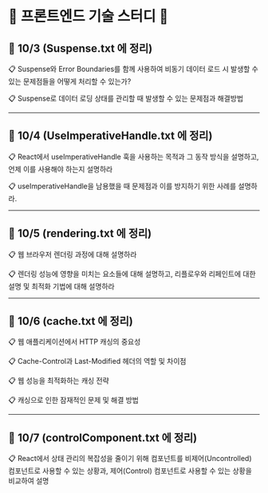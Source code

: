 # 🌟 프론트엔드 기술 스터디 🌟

## 📅 10/3 (Suspense.txt 에 정리)
<p>📋 Suspense와 Error Boundaries를 함께 사용하여 비동기 데이터 로드 시 발생할 수 있는 문제점들을 어떻게 처리할 수 있는가?</p>
<p>📋 Suspense로 데이터 로딩 상태를 관리할 때 발생할 수 있는 문제점과 해결방법 </p>
<hr/>

## 📅 10/4 (UseImperativeHandle.txt 에 정리)
<p>📋 React에서 useImperativeHandle 훅을 사용하는 목적과 그 동작 방식을 설명하고, 언제 이를 사용해야 하는지 설명하라</p>
<p>📋 useImperativeHandle을 남용했을 때 문제점과 이를 방지하기 위한 사례를 설명하라.</p>
<hr>

## 📅 10/5 (rendering.txt 에 정리)
<p>📋 웹 브라우저 렌더링 과정에 대해 설명하라</p>
<p>📋 렌더링 성능에 영향을 미치는 요소들에 대해 설명하고, 리플로우와 리페인트에 대한 설명 및 최적화 기법에 대해 설명하라</p>
<hr>

## 📅 10/6 (cache.txt 에 정리)
<p>📋 웹 애플리케이션에서 HTTP 캐싱의 중요성</p>
<p>📋 Cache-Control과 Last-Modified 헤더의 역할 및 차이점</p>
<p>📋 웹 성능을 최적화하는 캐싱 전략</p>
<p>📋 캐싱으로 인한 잠재적인 문제 및 해결 방법</p>
<hr>

## 📅 10/7 (controlComponent.txt 에 정리)
<p>📋 React에서 상태 관리의 복잡성을 줄이기 위해 컴포넌트를 비제어(Uncontrolled) 컴포넌트로 사용할 수 있는 상황과, 제어(Control) 컴포넌트로 사용할 수 있는 상황을 비교하여 설명</p>
